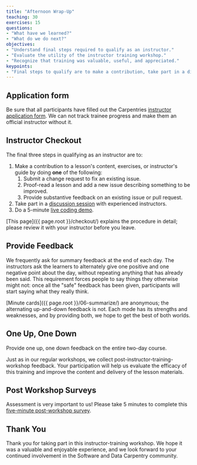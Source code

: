 ```yaml
---
title: "Afternoon Wrap-Up"
teaching: 30
exercises: 15
questions:
- "What have we learned?"
- "What do we do next?"
objectives:
- "Understand final steps required to qualify as an instructor."
- "Evaluate the utility of the instructor training workshop."
- "Recognize that training was valuable, useful, and appreciated."
keypoints:
- "Final steps to qualify are to make a contribution, take part in a discussion, and do a teaching demo."
---
```



## Application form

Be sure that all participants have filled out the Carpentries [instructor application form](https://amy.software-carpentry.org/forms/request_training/).  We can not track trainee progress and make them an official instructor without it.   


## Instructor Checkout

The final three steps in qualifying as an instructor are to:

1.  Make a contribution to a lesson's content, exercises, or instructor's guide by doing **one** of the following:
    1.  Submit a change request to fix an existing issue.
    2.  Proof-read a lesson and add a new issue describing something to be improved.
    3.  Provide substantive feedback on an existing issue or pull request.
2.  Take part in a [discussion session][discussion] with experienced instructors.
3.  Do a 5-minute [live coding demo][demo].

[This page]({{ page.root }}/checkout/) explains the procedure in detail;
please review it with your instructor before you leave.

## Provide Feedback

We frequently ask for summary feedback at the end of each day.
The instructors ask the learners to alternately give one positive and one negative point about the day,
without repeating anything that has already been said.
This requirement forces people to say things they otherwise might not:
once all the "safe" feedback has been given,
participants will start saying what they really think.

[Minute cards]({{ page.root }}/06-summarize/) are anonymous;
the alternating up-and-down feedback is not.
Each mode has its strengths and weaknesses, and by providing both, we hope to get the best of both worlds.

## One Up, One Down

Provide one up, one down feedback on the entire two-day course.

Just as in our regular workshops,
we collect post-instructor-training-workshop feedback.
Your participation will help us evaluate the efficacy of this training
and improve the content and delivery of the lesson materials.

## Post Workshop Surveys

Assessment is very important to us! Please take 5 minutes to complete this [five-minute post-workshop survey]({{site.training_post_survey}}).


## Thank You

Thank you for taking part in this instructor-training workshop.
We hope it was a valuable and enjoyable experience,
and we look forward to your continued involvement in the Software and Data Carpentry community.

[discussion]: http://pad.software-carpentry.org/instructor-discussion
[demo]: http://pad.software-carpentry.org/teaching-demos
